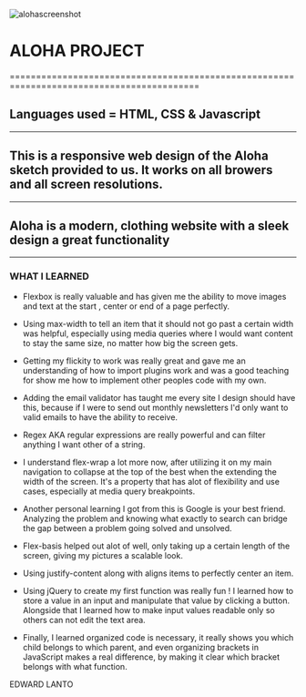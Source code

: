 ![alohascreenshot](https://cloud.githubusercontent.com/assets/20784807/22769931/172d82c6-ee41-11e6-8d70-a1f0a5a1e301.png)



# ALOHA PROJECT
==========================================================================================
## Languages used = HTML, CSS & Javascript
------------------------------------------------------------------------------------------

## This is a responsive web design of the Aloha sketch provided to us. It works on all browers and all screen resolutions.
__________________________________________________________________________________________

## Aloha is a modern, clothing website with a sleek design a great functionality
__________________________________________________________________________________________


### WHAT I LEARNED



* Flexbox is really valuable and has given me the ability to move images and text at the start , center or end of a page perfectly.

* Using max-width to tell an item that it should not go past a certain width was helpful, especially using media queries where I would want content to stay the same size, no matter how big the screen gets.

* Getting my flickity to work was really great and gave me an understanding of how to import plugins work and was a good teaching for show me how to implement other peoples code with my own.

* Adding the email validator has taught me every site I design should have this, because if I were to send out monthly newsletters I'd only want to valid emails to have the ability to receive.

* Regex AKA regular expressions are really powerful and can filter anything I want other of a string.


* I understand flex-wrap a lot more now, after utilizing it on my main navigation to collapse at the top of the best when the extending the width of the screen. It's a property that has alot of flexibility and use cases, especially at media query breakpoints.


* Another personal learning I got from this is Google is your best friend. Analyzing the problem and knowing what exactly to search can bridge the gap between a problem going solved and unsolved.


* Flex-basis helped out alot of well, only taking up a certain length of the screen, giving my pictures a scalable look. 


* Using justify-content along with aligns items to perfectly center an item.

* Using jQuery to create my first function was really fun ! I learned how to store a value in an input and manipulate that value by clicking a button. Alongside that I learned how to make input values readable only so others can not edit the text area.

* Finally, I learned organized code is necessary, it really shows you which child belongs to which parent, and even organizing brackets in JavaScript makes a real difference, by making it clear which bracket belongs with what function.

EDWARD LANTO
